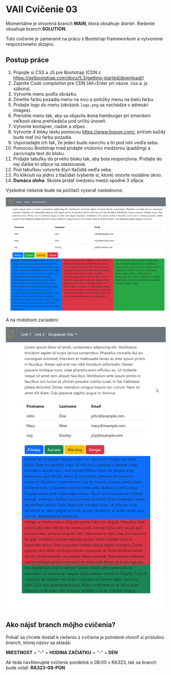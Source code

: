 # VAII Cvičenie 03
Momentálne je otvorená branch __MAIN__, ktorá obsahuje _štartér_. Riešenie obsahuje branch  __SOLUTION__.

Toto cvičenie je zamerané na prácu s Bootstrap frameworkom a vytvorenie responzívneho dizajnu.

##  Postup práce

1. Pripojte si CSS a JS pre Bootstrap (CDN z https://getbootstrap.com/docs/5.3/getting-started/download/)
2. Zapnite *Code completion* pre CDN (Alt+Enter pri názve .css a .js súboru).
3. Vytvorte menu podľa obrázku.
4. Zmeňte farbu pozadia menu na sivú a položky menu na bielu farbu.
5. Pridajte logo do menu (obrázok `logo.png` sa nachádza v adresári images).
6. Prerobte menu tak, aby sa objavila ikona *hamburger* pri zmenšení veľkosti okna prehliadača pod určitú úroveň.
7. Vytvorte kontajner, riadok a stĺpec.
8. Vytvorte 4 bloky textu pomocou https://www.lipsum.com/, pričom každý bude mať inú farbu pozadia.
9. Usporiadajte ich tak, že jeden bude navrchu a tri pod ním vedľa seba.
10. Pomocou Bootstrap tried pridajte vnútornú medzerou (padding) a zarovnajte text do bloku.
11. Pridajte tabuľku do prvého bloku tak, aby bola responzívna. Pridajte do nej ďalšie tri stĺpce na otestovanie.
12. Pod tabuľkou vytvorte štyri tlačidlá vedľa seba.
13. Po kliknutí na jedno z tlačidiel (vyberte si, ktoré) otvorte modálne okno.
14. **Domáca úloha**: Skúste pridať medzeru medzi spodné 3 stĺpce.

Výsledné riešenie bude na počítači vyzerať nasledovne:

![desktop.png](desktop.png)

A na mobilnom zariadení:

![mobil.png](mobil.png)

## Ako nájsť branch môjho cvičenia?
Pokiaľ sa chcete dostať k riešeniu z cvičenia je potrebné otvoriť si príslušnú _branch_, ktorej názov sa skladá:

__MIESTNOST__ + "-" + __HODINA ZAČIATKU__ + "-" + __DEN__

Ak teda navštevujete cvičenie pondelok o 08:00 v RA323, tak sa branch bude volať: __RA323-08-PON__
